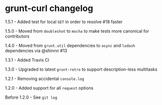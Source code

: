 # grunt-curl changelog
1.5.1 - Added test for local `GET` in order to resolve #18 faster

1.5.0 - Moved from `doubleshot` to `mocha` to make tests more canonical for contributors

1.4.0 - Moved from `grunt.util` dependencies to `async` and `lodash` dependencies via @shinnn #13

1.3.1 - Added Travis CI

1.3.0 - Upgraded to latest `grunt-retro` to support description-less multitasks

1.2.1 - Removing accidental `console.log`

1.2.0 - Added support for all `request` options

Before 1.2.0 - See `git log`
